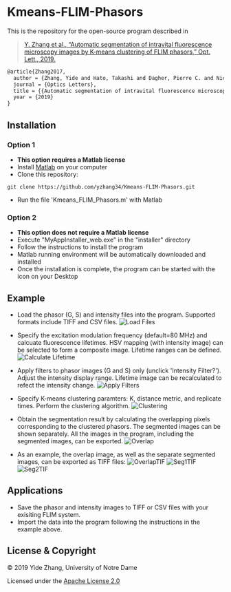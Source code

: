 # Kmeans-FLIM-Phasors

This is the repository for the open-source program described in 
>[Y. Zhang et al., “Automatic segmentation of intravital fluorescence microscopy images by K-means clustering of FLIM phasors,” Opt. Lett., 2019.](https://www.osapublishing.org/DirectPDFAccess/E13D0D36-C32E-9AF5-30CAF2B414B89A7D_ads369247.pdf?da=1&adsid=369247&journal=3&seq=0&mobile=no)
```latex
@article{Zhang2017,
  author = {Zhang, Yide and Hato, Takashi and Dagher, Pierre C. and Nichols, Evan L. and Smith, Cody J. and Dunn, Kenneth W.  and Howard, Scott S.},
  journal = {Optics Letters},
  title = {{Automatic segmentation of intravital fluorescence microscopy images by K-means clustering of FLIM phasors}},
  year = {2019}
}
```



## Installation
### Option 1
- **This option requires a Matlab license**
- Install [Matlab](https://www.mathworks.com/products/matlab.html) on your computer
- Clone this repository:
```
git clone https://github.com/yzhang34/Kmeans-FLIM-Phasors.git
```
- Run the file 'Kmeans_FLIM_Phasors.m' with Matlab

### Option 2
- **This option does not require a Matlab license**
- Execute "MyAppInstaller_web.exe" in the "installer" directory
- Follow the instructions to install the program
- Matlab running environment will be automatically downloaded and installed
- Once the installation is complete, the program can be started with the icon on your Desktop

## Example
- Load the phasor (G, S) and intensity files into the program. Supported formats include TIFF and CSV files.
![Load Files](tutorials/load_files.gif)

- Specify the excitation modulation frequency (default=80 MHz) and calcuate fluorescence lifetimes. HSV mapping (with intensity image) can be selected to form a composite image. Lifetime ranges can be defined.
![Calculate Lifetime](tutorials/calculate_lifetime.gif)

- Apply filters to phasor images (G and S) only (unclick 'Intensity Filter?'). Adjust the intensity display range. Lifetime image can be recalculated to refect the intensity change.
![Apply Filters](tutorials/apply_filters.gif)

- Specify K-means clustering paramters: K, distance metric, and replicate times. Perform the clustering algorithm.
![Clustering](tutorials/clustering.gif)

- Obtain the segmentation result by calculating the overlapping pixels corresponding to the clustered phasors. The segmented images can be shown separately. All the images in the program, including the segmented images, can be exported.
![Overlap](tutorials/overlap_export.gif)

- As an example, the overlap image, as well as the separate segmented images, can be exported as TIFF files:
![OverlapTIF](tutorials/imageOverlapCluster.jpg)
![Seg1TIF](tutorials/clustered_segment1.jpg)
![Seg2TIF](tutorials/clustered_segment2.jpg)

## Applications
- Save the phasor and intensity images to TIFF or CSV files with your exisiting FLIM system.
- Import the data into the program following the instructions in the example above.


## License & Copyright
© 2019 Yide Zhang, University of Notre Dame

Licensed under the [Apache License 2.0](LICENSE)
